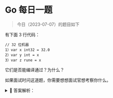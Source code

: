# Go 每日一题

> 今日（2023-07-07）的题目如下

有下面 3 行代码：

```golang
// 32 位机器
1）var x int32 = 32.0
2）var y int = x
3）var z rune = x
```

它们是否能编译通过？为什么？

如果面试时问这道题，你需要想想面试官想考察你什么。

<details>
<summary style="cursor: pointer">🔑 答案解析：</summary>
<div>

先不直接给答案，看讲解。

### 01 数字字面量

在 Go 语言中，字面量是无类型（untyped）的。无类型是什么意思？无类型意味着可以赋值给类似类型的变量或常量。用上面例子，32.0 是无类型的浮点数字面量，因此它可以赋值给任意数字相关类型变量（或常量）。以下都是合法的：

```golang
var a int64 = 32.0
var b int = 32.0
var c float32 = 32.0
var d complex64 = 32.0
var e byte = 32.0
var f rune = 32.0
```

所以上题中 1）是正确的。

### 02 不同类型

在目前 Go 1.16 版本中（实际上只有很早期的版本不是），int 类型在 32 位机器占 4 字节，64 位机器占 8 字节。所以，在 32 位机器上，int32 和 int 的内存占用和内存布局是完全一样的。但 Go 语言不会做隐式类型转换，int 和 int32 是不同的类型，因此上题中 2）编译不通过。

### 03 类型别名

熟悉 C 语言的小伙伴，看到 Go 中以下定义：

```golang
type myint int
```

会以为 myint 和 int 是一样的，认为 myint 是 int 的别名。而实际上，myint 是和 int 完全不一样的类型，只不过 myint 的底层类型是 int，它们直接可以强制类型转换，却不会隐式转换。关于这点无需多讲，重点要讲的是类型别名。

从 Go1.9 开始引入了类型别名，定义如下：

```golang
AliasDecl = identifier, "=", Type .
```

具体例子：

```golang
type intalias = int
```

myint 是新类型，和 int 不一样；而 intalias 却和 int 一样，它只是 int 的别名：所有使用 intalias 的地方都可以使用 int。

那为什么 Go 中会引入类型别名呢？Russ Cox 的论文 [Codebase Refactoring (with help from Go)](https://talks.golang.org/2016/refactor.article) 介绍了它的背景。总结一下类型别名的用途，主要有两点：

1. 在大规模重构项目代码的时候，尤其是将一个类型从一个包移动到另一个包中的时候，有些代码会使用新包中的类型，有些代码使用旧包中的类型， 最典型的是 context 包。最开始，`context` 包名是 `golang.org/x/net/context`，1.7 开始，引入标准库，这样一来，存在两份。Go 1.9 开始采用别名重构了它；
2. 允许一个庞大的包分解成内部的几个小包，但是小包中的类型需要集中暴漏在上层的大包中；

在 Go 中，你可以为任意类型定义别名，比如数组、结构体、指针、函数、接口、Slice、Map、Channel 等，包括为自定义类型定义别名。

```golang
type F = func()
type I = interface{}
...
```

此外，还可以为其他包中的类型定义别名，比如为标准库类型定义别名：

```golang
type MyReader = bufio.Reader
```

关于类型别名的一些注意事项：

- 别名和原类型是一样的，因此 switch-type 结构中，不能存在两个 case，一个是原类型，一个是别名；
- 类型别名不能循环定义，比如以下是不允许的：

```golang
type T = struct {
	next *T1
}

type T1 = T
```

- 因为别名和原类型是一样的，因此共享同样的方法集，不论这个方法是定义在原类型还是别名上；
- 别名的导出性可以和原类型不一样；
- 不能为别的包的类型通过定义别名来增加方法。以下行为是不允许的：

```golang
type MyReader = bufio.Reader
func (MyReader) AliasMethod() {
	fmt.Println("This is alias method")
}
```

编译报错：`cannot define new methods on non-local type bufio.Reader`。

回到开头题目的 3），rune 是什么类型？定义如下：

```golang
type rune = int32
```

很显然，rune 是 int32 的别名，因此题目中 3）也能编译通过。

除了 rune，Go 内置类型中，还有 byte 是 uint8 的别名：

```golang
type byte = uint8
```

需要说明的是，在 Go1.9 之前，rune 和 byte 的别名性质就存在，是编译器负责处理的。只是 Go1.9 之后，别名可以用于其他类型了。

### 04 总结

一道看似简单的题目，如果你能够分析透彻，把语言的变化都说出来，我相信面试官会给你加分。

今天的题目，你做对了吗？

题解来自：[https://polarisxu.studygolang.com/posts/go/action/type-and-alias/](https://polarisxu.studygolang.com/posts/go/action/type-and-alias/)。


---

### 16 楼

```golang
// 32 位机器
var x int32 = 32.0 
// 【正确】字面量是无类型（untyped）的，32.0 是无类型的浮点数字面量，因此它可以赋值给任意数字相关类型变量（或常量）


var y int = x
//  【错误】Go 语言不会做隐式类型转换，int 和 int32 是不同的类型，因此上题中 2）编译不通过。

var z rune = x
// 【正确】rune 是 int32 的别名，因此题目中 3）也能编译通过
```

</div>
</details>
